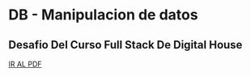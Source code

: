 # DB - Manipulacion de datos
## Desafio Del Curso Full Stack De Digital House

<a href="https://github.com/Kaiael24/DB_Manipulacion-de-Datos
/blob/master/Desafio/manipulacionDatos.pdf">IR AL PDF</a>
